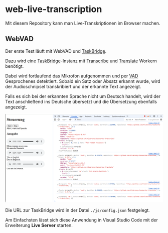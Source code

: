 # web-live-transcription

Mit diesem Repository kann man Live-Transkriptionen im Browser machen.

## WebVAD

Der erste Test läuft mit WebVAD und [TaskBridge](https://github.com/hilderonny/taskbridge).

Dazu wird eine [TaskBridge](https://github.com/hilderonny/taskbridge)-Instanz mit [Transcribe](https://github.com/hilderonny/taskworker-transcribe) und [Translate](https://github.com/hilderonny/taskworker-translate) Workern benötigt.

Dabei wird fortlaufend das Mikrofon aufgenommen und per [VAD](https://github.com/ricky0123/vad) Gesprochenes detektiert. Sobald ein Satz oder Absatz erkannt wurde, wird der Audioschnipsel transkribiert und der erkannte Text angezeigt.

Falls es sich bei der erkannten Sprache nicht um Deutsch handelt, wird der Text anschließend ins Deutsche übersetzt und die Übersetzung ebenfalls angezeigt.

![Screenshot](./doc/screenshot.png)


Die URL zur TaskBridge wird in der Datei `./js/config.json` festgelegt.

Am Einfachsten lässt sich diese Anwendung in Visual Studio Code mit der Erweiterung **Live Server** starten.